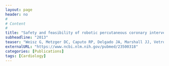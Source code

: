 ```yaml
---
layout: page
header: no
#
# Content
#
title: "Safety and feasibility of robotic percutaneous coronary intervention: PRECISE (Percutaneous Robotically-Enhanced Coronary Intervention) Study."
subheadline: "2013"
teaser: "Weisz G, Metzger DC, Caputo RP, Delgado JA, Marshall JJ, Vetrovec GW, Reisman M, Waksman R, Granada JF, Novack V, Moses JW, Carrozza JP."
externalURL: "https://www.ncbi.nlm.nih.gov/pubmed/23500318"
categories: [Publications]
tags: [Cardiology]
---
```

